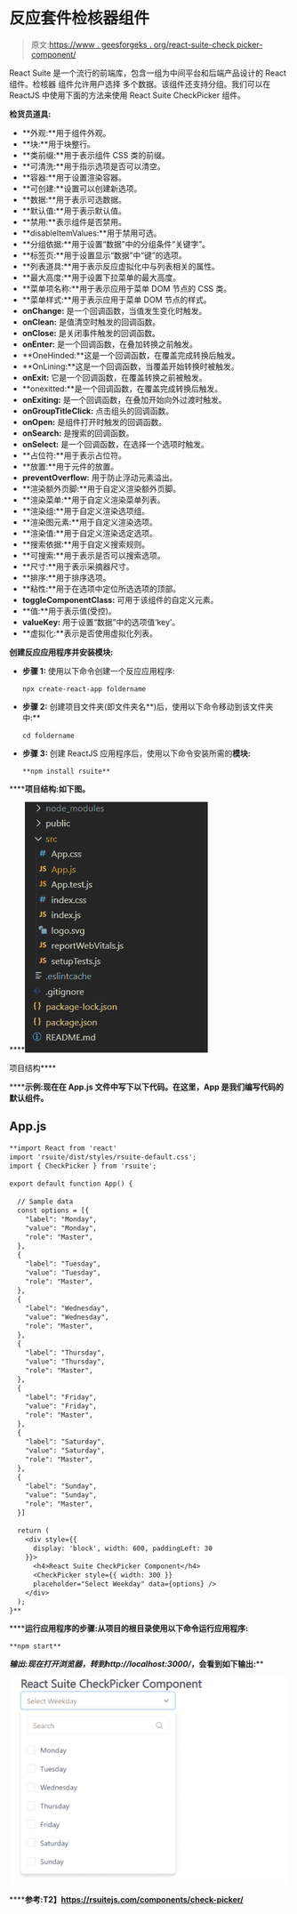 # 反应套件检核器组件

> 原文:[https://www . geesforgeks . org/react-suite-check picker-component/](https://www.geeksforgeeks.org/react-suite-checkpicker-component/)

React Suite 是一个流行的前端库，包含一组为中间平台和后端产品设计的 React 组件。检核器  组件允许用户选择 多个数据。该组件还支持分组。我们可以在 ReactJS 中使用下面的方法来使用 React Suite CheckPicker 组件。

**检货员道具:**

*   **外观:**用于组件外观。
*   **块:**用于块整行。
*   **类前缀:**用于表示组件 CSS 类的前缀。
*   **可清洗:**用于指示选项是否可以清空。
*   **容器:**用于设置渲染容器。
*   **可创建:**设置可以创建新选项。
*   **数据:**用于表示可选数据。
*   **默认值:**用于表示默认值。
*   **禁用:**表示组件是否禁用。
*   **disableItemValues:**用于禁用可选。
*   **分组依据:**用于设置“数据”中的分组条件“关键字”。
*   **标签页:**用于设置显示“数据”中“键”的选项。
*   **列表道具:**用于表示反应虚拟化中与列表相关的属性。
*   **最大高度:**用于设置下拉菜单的最大高度。
*   **菜单项名称:**用于表示应用于菜单 DOM 节点的 CSS 类。
*   **菜单样式:**用于表示应用于菜单 DOM 节点的样式。
*   **onChange:** 是一个回调函数，当值发生变化时触发。
*   **onClean:** 是值清空时触发的回调函数。
*   **onClose:** 是关闭事件触发的回调函数。
*   **onEnter:** 是一个回调函数，在叠加转换之前触发。
*   **OneHinded:**这是一个回调函数，在覆盖完成转换后触发。
*   **OnLining:**这是一个回调函数，当覆盖开始转换时被触发。
*   **onExit:** 它是一个回调函数，在覆盖转换之前被触发。
*   **onexitted:**是一个回调函数，在覆盖完成转换后触发。
*   **onExiting:** 是一个回调函数，在叠加开始向外过渡时触发。
*   **onGroupTitleClick:** 点击组头的回调函数。
*   **onOpen:** 是组件打开时触发的回调函数。
*   **onSearch:** 是搜索的回调函数。
*   **onSelect:** 是一个回调函数，在选择一个选项时触发。
*   **占位符:**用于表示占位符。
*   **放置:**用于元件的放置。
*   **preventOverflow:** 用于防止浮动元素溢出。
*   **渲染额外页脚:**用于自定义渲染额外页脚。
*   **渲染菜单:**用于自定义渲染菜单列表。
*   **渲染组:**用于自定义渲染选项组。
*   **渲染图元素:**用于自定义渲染选项。
*   **渲染值:**用于自定义渲染选定选项。
*   **搜索依据:**用于自定义搜索规则。
*   **可搜索:**用于表示是否可以搜索选项。
*   **尺寸:**用于表示采摘器尺寸。
*   **排序:**用于排序选项。
*   **粘性:**用于在选项中定位所选选项的顶部。
*   **toggleComponentClass:** 可用于该组件的自定义元素。
*   **值:**用于表示值(受控)。
*   **valueKey:** 用于设置“数据”中的选项值‘key’。
*   **虚拟化:**表示是否使用虚拟化列表。

**创建反应应用程序并安装模块:**

*   **步骤 1:** 使用以下命令创建一个反应应用程序:

    ```
    npx create-react-app foldername
    ```

*   **步骤 2:** 创建项目文件夹(即文件夹名**)后，使用以下命令移动到该文件夹中:**

    ```
    cd foldername
    ```

*   **步骤 3:** 创建 ReactJS 应用程序后，使用以下命令安装所需的****模块:****

    ```
    **npm install rsuite**
    ```

******项目结构:**如下图。****

****![](img/f04ae0d8b722a9fff0bd9bd138b29c23.png)

项目结构**** 

******示例:**现在在 **App.js** 文件中写下以下代码。在这里，App 是我们编写代码的默认组件。****

## ****App.js****

```
**import React from 'react'
import 'rsuite/dist/styles/rsuite-default.css';
import { CheckPicker } from 'rsuite';

export default function App() {

  // Sample data 
  const options = [{
    "label": "Monday",
    "value": "Monday",
    "role": "Master",
  },
  {
    "label": "Tuesday",
    "value": "Tuesday",
    "role": "Master",
  },
  {
    "label": "Wednesday",
    "value": "Wednesday",
    "role": "Master",
  },
  {
    "label": "Thursday",
    "value": "Thursday",
    "role": "Master",
  },
  {
    "label": "Friday",
    "value": "Friday",
    "role": "Master",
  },
  {
    "label": "Saturday",
    "value": "Saturday",
    "role": "Master",
  },
  {
    "label": "Sunday",
    "value": "Sunday",
    "role": "Master",
  }]

  return (
    <div style={{
      display: 'block', width: 600, paddingLeft: 30
    }}>
      <h4>React Suite CheckPicker Component</h4>
      <CheckPicker style={{ width: 300 }} 
      placeholder="Select Weekday" data={options} />
    </div>
  );
}**
```

******运行应用程序的步骤:**从项目的根目录使用以下命令运行应用程序:****

```
**npm start**
```

******输出:**现在打开浏览器，转到***http://localhost:3000/***，会看到如下输出:****

****![](img/acef4bcd27c82a53dfdcb26f91c4263d.png)****

******参考:**T2】https://rsuitejs.com/components/check-picker/****